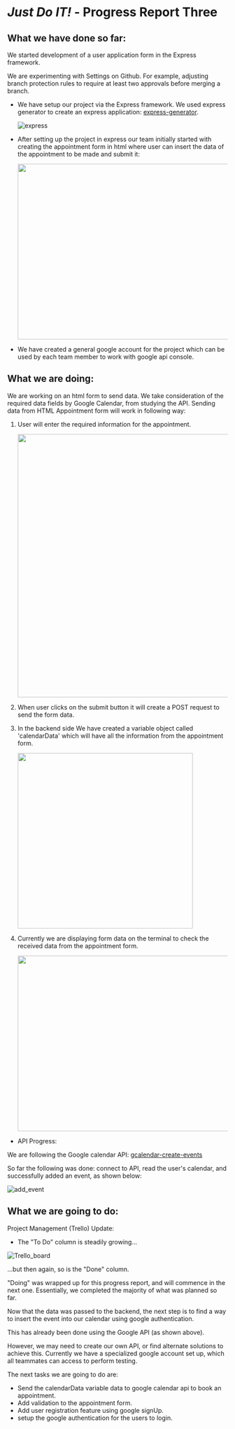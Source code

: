 # *Just Do IT!* - Progress Report Three

## What we have done so far:

We started development of a user application form in the Express framework.

We are experimenting with Settings on Github. For example, adjusting branch protection rules to require at least two approvals before merging a branch.

* We have setup our project via the Express framework. We used express generator to create an express application: [express-generator](https://expressjs.com/en/starter/generator.html).

  ![express](https://user-images.githubusercontent.com/54300222/74999698-459b1980-5454-11ea-8500-b975b1811703.png)

* After setting up the project in express our team initially started with creating the appointment form in html where user can     insert the data of the appointment to be made and submit it:

  <img src="https://user-images.githubusercontent.com/54300222/75000054-310b5100-5455-11ea-9205-9e844f4e80f9.png" width="600" height="400">


* We have created a general google account for the project which can be used by each team member to work with google api console.


## What we are doing:

We are working on an html form to send data. We take consideration of the required data fields by Google Calendar, from studying the API. Sending data from HTML Appointment form will work in following way:

1. User will enter the required information for the appointment.

    <img src="https://user-images.githubusercontent.com/54300222/75000737-1fc34400-5457-11ea-8241-4a1e35c34ad2.png" width="600"   height="600">


2. When user clicks on the submit button it will create a POST request to send the form data.

3. In the backend side We have created a variable object called 'calendarData' which will have all the information from the appointment form.

    <img src="https://user-images.githubusercontent.com/54300222/75000798-54370000-5457-11ea-92a8-cde997eeb074.png" width="400"   height="400">


4. Currently we are displaying form data on the terminal to check the received data from the appointment form.

    <img src="https://user-images.githubusercontent.com/54300222/75000866-9102f700-5457-11ea-88fc-e300e01c0470.png" width="600"   height="400">

* API Progress:

We are following the Google calendar API: [gcalendar-create-events](https://developers.google.com/calendar/create-events)

So far the following was done: connect to API, read the user's calendar, and successfully added an event, as shown below:

![add_event](https://user-images.githubusercontent.com/21226482/74993446-9e48c300-5410-11ea-8c8c-2d911bd4cc00.png)

## What we are going to do:

Project Management (Trello) Update:
* The "To Do" column is steadily growing...

![Trello_board](https://user-images.githubusercontent.com/21226482/75007187-f811b300-5439-11ea-9d9b-f28ea542020d.png)

...but then again, so is the "Done" column.

"Doing" was wrapped up for this progress report, and will commence in the next one. Essentially, we completed the majority of what was planned so far.

Now that the data was passed to the backend, the next step is to find a way to insert the event into our calendar using google authentication.  

This has already been done using the Google API (as shown above).

However, we may need to create our own API, or find alternate solutions to achieve this. Currently we have a specialized google account set up, which all teammates can access to perform testing.

The next tasks we are going to do are:
* Send the calendarData variable data to google calendar api to book an appointment.
* Add validation to the appointment form.
* Add user registration feature using google signUp.
* setup the google authentication for the users to login.
